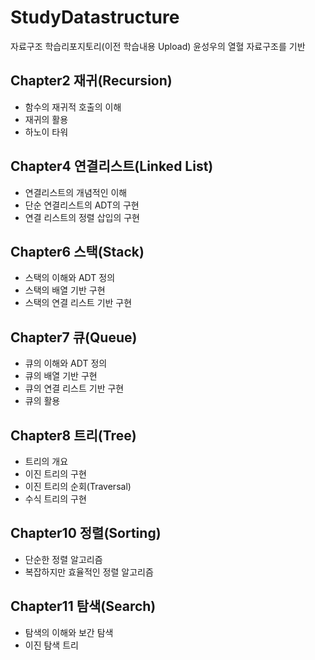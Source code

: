 # StudyDatastructure
자료구조 학습리포지토리(이전 학습내용 Upload)
윤성우의 열혈 자료구조를 기반

## Chapter2 재귀(Recursion)
- 함수의 재귀적 호출의 이해
- 재귀의 활용
- 하노이 타워

## Chapter4 연결리스트(Linked List)
- 연결리스트의 개념적인 이해
- 단순 연결리스트의 ADT의 구현
- 연결 리스트의 정렬 삽입의 구현

## Chapter6 스택(Stack)
- 스택의 이해와 ADT 정의
- 스택의 배열 기반 구현
- 스택의 연결 리스트 기반 구현

## Chapter7 큐(Queue)
- 큐의 이해와 ADT 정의
- 큐의 배열 기반 구현
- 큐의 연결 리스트 기반 구현
- 큐의 활용

## Chapter8 트리(Tree)
- 트리의 개요
- 이진 트리의 구현
- 이진 트리의 순회(Traversal)
- 수식 트리의 구현

## Chapter10 정렬(Sorting)
- 단순한 정렬 알고리즘
- 복잡하지만 효율적인 정렬 알고리즘

## Chapter11 탐색(Search)
- 탐색의 이해와 보간 탐색
- 이진 탐색 트리

